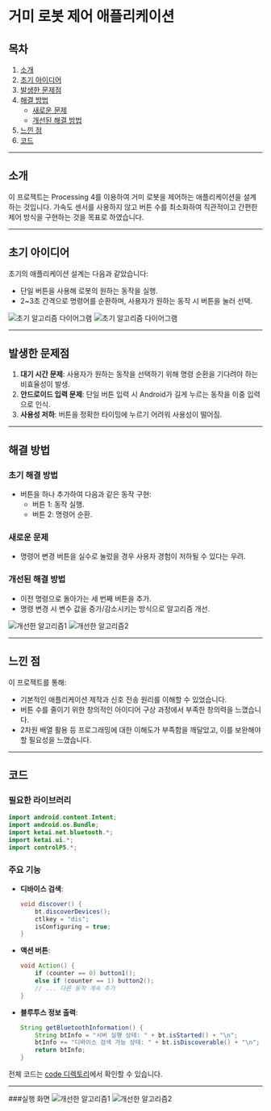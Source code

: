# 거미 로봇 제어 애플리케이션

## 목차
1. [소개](#소개)
2. [초기 아이디어](#초기-아이디어)
3. [발생한 문제점](#발생한-문제점)
4. [해결 방법](#해결-방법)
   - [새로운 문제](#새로운-문제)
   - [개선된 해결 방법](#개선된-해결-방법)
5. [느낀 점](#느낀-점)
6. [코드](#코드)

---

## 소개
이 프로젝트는 Processing 4를 이용하여 거미 로봇을 제어하는 애플리케이션을 설계하는 것입니다. 가속도 센서를 사용하지 않고 버튼 수를 최소화하여 직관적이고 간편한 제어 방식을 구현하는 것을 목표로 하였습니다.

---

## 초기 아이디어
초기의 애플리케이션 설계는 다음과 같았습니다:
- 단일 버튼을 사용해 로봇의 원하는 동작을 실행.
- 2~3초 간격으로 명령어를 순환하며, 사용자가 원하는 동작 시 버튼을 눌러 선택.

![초기 알고리즘 다이어그램](image/image00002.bmp)
![초기 알고리즘 다이어그램](image/image00003.bmp)

---

## 발생한 문제점
1. **대기 시간 문제**: 사용자가 원하는 동작을 선택하기 위해 명령 순환을 기다려야 하는 비효율성이 발생.
2. **안드로이드 입력 문제**: 단일 버튼 입력 시 Android가 길게 누르는 동작을 이중 입력으로 인식.
3. **사용성 저하**: 버튼을 정확한 타이밍에 누르기 어려워 사용성이 떨어짐.

---

## 해결 방법
### 초기 해결 방법
- 버튼을 하나 추가하여 다음과 같은 동작 구현:
  - 버튼 1: 동작 실행.
  - 버튼 2: 명령어 순환.

### 새로운 문제
- 명령어 변경 버튼을 실수로 눌렀을 경우 사용자 경험이 저하될 수 있다는 우려.

### 개선된 해결 방법
- 이전 명령으로 돌아가는 세 번째 버튼을 추가.
- 명령 변경 시 변수 값을 증가/감소시키는 방식으로 알고리즘 개선.

![개선한 알고리즘1](image/image00004.bmp)
![개선한 알고리즘2](image/image00005.bmp)

---

## 느낀 점
이 프로젝트를 통해:
- 기본적인 애플리케이션 제작과 신호 전송 원리를 이해할 수 있었습니다.
- 버튼 수를 줄이기 위한 창의적인 아이디어 구상 과정에서 부족한 창의력을 느꼈습니다.
- 2차원 배열 활용 등 프로그래밍에 대한 이해도가 부족함을 깨달았고, 이를 보완해야 할 필요성을 느꼈습니다.

---

## 코드
### 필요한 라이브러리
```java
import android.content.Intent;
import android.os.Bundle;
import ketai.net.bluetooth.*;
import ketai.ui.*;
import controlP5.*;
```

### 주요 기능
- **디바이스 검색**:
    ```java
    void discover() {
        bt.discoverDevices();
        ctlkey = "dis";
        isConfiguring = true;
    }
    ```
- **액션 버튼**:
    ```java
    void Action() {
        if (counter == 0) button1();
        else if (counter == 1) button2();
        // ... 다른 동작 계속 추가
    }
    ```
- **블루투스 정보 출력**:
    ```java
    String getBluetoothInformation() {
        String btInfo = "서버 실행 상태: " + bt.isStarted() + "\n";
        btInfo += "디바이스 검색 가능 상태: " + bt.isDiscoverable() + "\n";
        return btInfo;
    }
    ```

전체 코드는 [code 디렉토리](robot_control_application.pde)에서 확인할 수 있습니다.

---
###실행 화면
![개선한 알고리즘1](image/image00006.bmp)
![개선한 알고리즘2](image/image00007.bmp)

